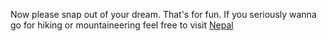 Now please snap out of your dream.
That's for fun.
If you seriously wanna go for hiking or mountaineering feel free to visit [Nepal](http://www.welcomenepal.com/)

